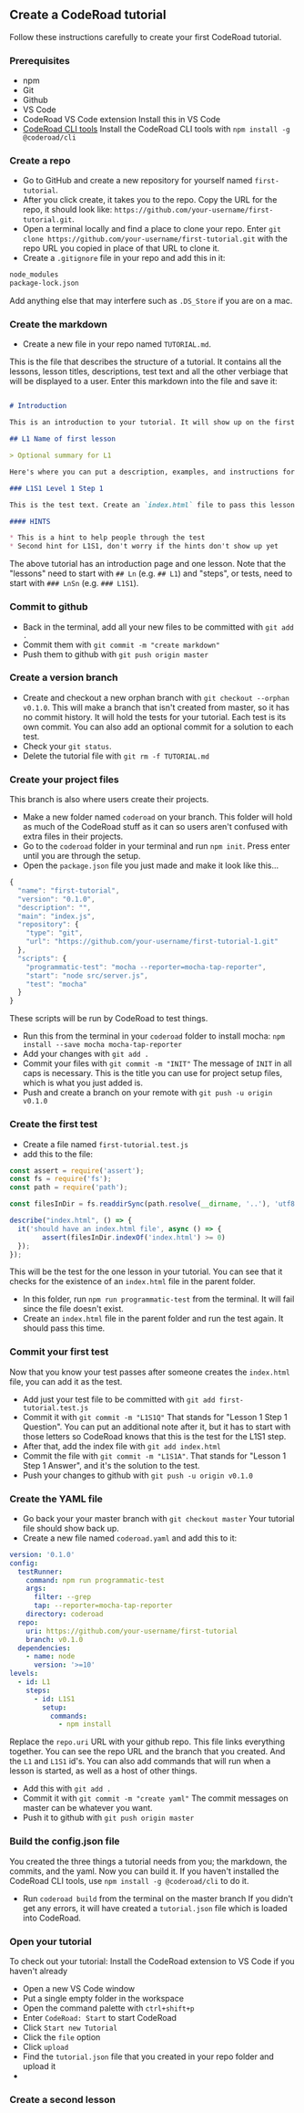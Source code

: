 ## Create a CodeRoad tutorial

Follow these instructions carefully to create your first CodeRoad tutorial.

### Prerequisites
- npm
- Git
- Github
- VS Code
- CodeRoad VS Code extension
Install this in VS Code
- [CodeRoad CLI tools](https://www.npmjs.com/package/@coderoad/cli)
Install the CodeRoad CLI tools with `npm install -g @coderoad/cli`

### Create a repo
- Go to GitHub and create a new repository for yourself named `first-tutorial`.
- After you click create, it takes you to the repo. Copy the URL for the repo, it should look like: `https://github.com/your-username/first-tutorial.git`.
- Open a terminal locally and find a place to clone your repo. Enter `git clone https://github.com/your-username/first-tutorial.git` with the repo URL you copied in place of that URL to clone it.
- Create a `.gitignore` file in your repo and add this in it:
```md
node_modules
package-lock.json
```
Add anything else that may interfere such as `.DS_Store` if you are on a mac.

### Create the markdown
- Create a new file in your repo named `TUTORIAL.md`.

This is the file that describes the structure of a tutorial. It contains all the lessons, lesson titles, descriptions, test text and all the other verbiage that will be displayed to a user. Enter this markdown into the file and save it:

```md

# Introduction 

This is an introduction to your tutorial. It will show up on the first page when your tutorial is started.

## L1 Name of first lesson

> Optional summary for L1

Here's where you can put a description, examples, and instructions for the lesson.

### L1S1 Level 1 Step 1

This is the test text. Create an `index.html` file to pass this lesson.

#### HINTS

* This is a hint to help people through the test
* Second hint for L1S1, don't worry if the hints don't show up yet
```

The above tutorial has an introduction page and one lesson. Note that the "lessons" need to start with `## Ln` (e.g. `## L1`) and "steps", or tests, need to start with `### LnSn` (e.g. `### L1S1`).

### Commit to github
- Back in the terminal, add all your new files to be committed with `git add .`
- Commit them with `git commit -m "create markdown"`
- Push them to github with `git push origin master`

### Create a version branch
- Create and checkout a new orphan branch with `git checkout --orphan v0.1.0`.
This will make a branch that isn't created from master, so it has no commit history. It will hold the tests for your tutorial. Each test is its own commit. You can also add an optional commit for a solution to each test.
- Check your `git status`.
- Delete the tutorial file with `git rm -f TUTORIAL.md`

### Create your project files
This branch is also where users create their projects.
- Make a new folder named `coderoad` on your branch.
This folder will hold as much of the CodeRoad stuff as it can so users aren't confused with extra files in their projects.
- Go to the `coderoad` folder in your terminal and run `npm init`. Press enter until you are through the setup. 
- Open the `package.json` file you just made and make it look like this...

```js
{
  "name": "first-tutorial",
  "version": "0.1.0",
  "description": "",
  "main": "index.js",
  "repository": {
    "type": "git",
    "url": "https://github.com/your-username/first-tutorial-1.git"
  },
  "scripts": {
    "programmatic-test": "mocha --reporter=mocha-tap-reporter",
    "start": "node src/server.js",
    "test": "mocha"
  }
}
```

These scripts will be run by CodeRoad to test things.

- Run this from the terminal in your `coderoad` folder to install mocha: `npm install --save mocha mocha-tap-reporter`
- Add your changes with `git add .`
- Commit your files with `git commit -m "INIT"`
The message of `INIT` in all caps is necessary. This is the title you can use for project setup files, which is what you just added is.
- Push and create a branch on your remote with `git push -u origin v0.1.0` 

### Create the first test
- Create a file named `first-tutorial.test.js`
- add this to the file:
```js
const assert = require('assert');
const fs = require('fs');
const path = require('path');

const filesInDir = fs.readdirSync(path.resolve(__dirname, '..'), 'utf8');

describe("index.html", () => {
  it('should have an index.html file', async () => {
		assert(filesInDir.indexOf('index.html') >= 0)
  });
});
```
This will be the test for the one lesson in your tutorial. You can see that it checks for the existence of an `index.html` file in the parent folder.

- In this folder, run `npm run programmatic-test` from the terminal.
It will fail since the file doesn't exist.
- Create an `index.html` file in the parent folder and run the test again.
It should pass this time.

### Commit your first test
Now that you know your test passes after someone creates the `index.html` file, you can add it as the test.
- Add just your test file to be committed with `git add first-tutorial.test.js`
- Commit it with `git commit -m "L1S1Q"`
That stands for "Lesson 1 Step 1 Question". You can put an additional note after it, but it has to start with those letters so CodeRoad knows that this is the test for the L1S1 step.
- After that, add the index file with `git add index.html`
- Commit the file with `git commit -m "L1S1A"`.
That stands for "Lesson 1 Step 1 Answer", and it's the solution to the test.
- Push your changes to github with `git push -u origin v0.1.0`

### Create the YAML file
- Go back your your master branch with `git checkout master`
Your tutorial file should show back up.
- Create a new file named `coderoad.yaml` and add this to it:

```yml
version: '0.1.0'
config:
  testRunner:
    command: npm run programmatic-test
    args:
      filter: --grep
      tap: --reporter=mocha-tap-reporter
    directory: coderoad
  repo: 
    uri: https://github.com/your-username/first-tutorial
    branch: v0.1.0
  dependencies:
    - name: node
      version: '>=10'
levels:
  - id: L1
    steps:
      - id: L1S1
        setup:
          commands:
            - npm install
```

Replace the `repo.uri` URL with your github repo. This file links everything together. You can see the repo URL and the branch that you created. And the `L1` and `L1S1` id's. You can also add commands that will run when a lesson is started, as well as a host of other things.

- Add this with `git add .`
- Commit it with `git commit -m "create yaml"`
The commit messages on master can be whatever you want.
- Push it to github with `git push origin master`

### Build the config.json file
You created the three things a tutorial needs from you; the markdown, the commits, and the yaml. Now you can build it. If you haven't installed the CodeRoad CLI tools, use `npm install -g @coderoad/cli` to do it.
- Run `coderoad build` from the terminal on the master branch
If you didn't get any errors, it will have created a `tutorial.json` file which is loaded into CodeRoad.

### Open your tutorial
To check out your tutorial:
Install the CodeRoad extension to VS Code if you haven't already
- Open a new VS Code window
- Put a single empty folder in the workspace
- Open the command palette with `ctrl+shift+p`
- Enter `CodeRoad: Start` to start CodeRoad
- Click `Start new Tutorial`
- Click the `file` option
- Click `upload`
- Find the `tutorial.json` file that you created in your repo folder and upload it
- 

### Create a second lesson